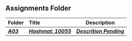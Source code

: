 ##  Assignments Folder

| Folder | Title | Description |
|:------|:------|:------:|
| ***<a href = "https://github.com/WhitKeaton/4883-PT-Whitaker/tree/main/Assignments/A03">A03</a>*** | ***<a href = "https://github.com/WhitKeaton/4883-PT-Whitaker/tree/main/Assignments/A03">Hashmat: 10055</a>*** | ***<a href = "https://github.com/WhitKeaton/4883-PT-Whitaker/tree/main/Assignments/A03">Descrition Pending</a>***|
 
